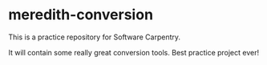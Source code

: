 # meredith-conversion
This is a practice repository for Software Carpentry.

It will contain some really great conversion tools. Best practice project ever!
